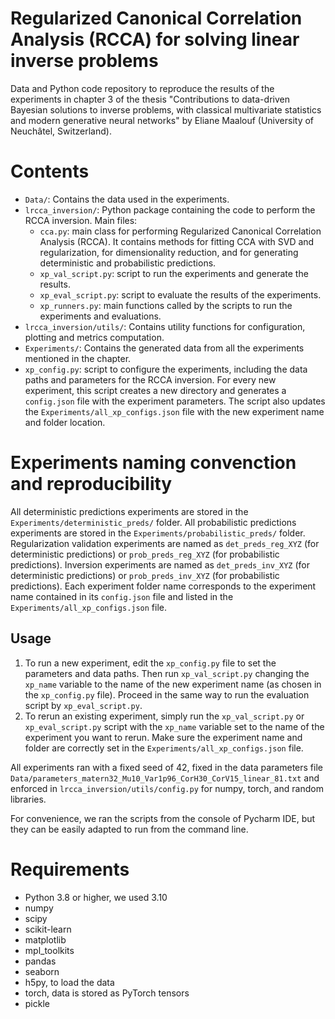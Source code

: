 # Regularized Canonical Correlation Analysis (RCCA) for solving linear inverse problems

Data and Python code repository to reproduce the results of the experiments in chapter 3 of the thesis 
"Contributions to data-driven Bayesian solutions to inverse problems, with classical multivariate statistics and modern
generative neural networks" by Eliane Maalouf (University of Neuchâtel, Switzerland).

# Contents
- `Data/`: Contains the data used in the experiments.
- `lrcca_inversion/`: Python package containing the code to perform the RCCA inversion.
Main files:
  - `cca.py`: main class for performing Regularized Canonical Correlation Analysis (RCCA). 
    It contains methods for fitting CCA with SVD and regularization, for dimensionality reduction,
    and for generating deterministic and probabilistic predictions.
  - `xp_val_script.py`: script to run the experiments and generate the results.
  - `xp_eval_script.py`: script to evaluate the results of the experiments.
  - `xp_runners.py`: main functions called by the scripts to run the experiments and evaluations.
- `lrcca_inversion/utils/`: Contains utility functions for configuration, plotting and metrics computation.
- `Experiments/`: Contains the generated data from all the experiments mentioned in the chapter. 
- `xp_config.py`: script to configure the experiments, including the data paths and parameters for the RCCA inversion.
For every new experiment, this script creates a new directory and generates a `config.json` file with the experiment 
parameters. The script also updates the `Experiments/all_xp_configs.json` file with the new experiment name and folder 
location.

# Experiments naming convenction and reproducibility
All deterministic predictions experiments are stored in the `Experiments/deterministic_preds/` folder. 
All probabilistic predictions experiments are stored in the `Experiments/probabilistic_preds/` folder.
Regularization validation experiments are named as `det_preds_reg_XYZ` (for deterministic predictions) or `prob_preds_reg_XYZ` 
(for probabilistic predictions). Inversion experiments are named as `det_preds_inv_XYZ` (for deterministic predictions) 
or `prob_preds_inv_XYZ` (for probabilistic predictions). Each experiment folder name corresponds to the experiment
name contained in its `config.json` file and listed in the `Experiments/all_xp_configs.json` file.
## Usage
1. To run a new experiment, edit the `xp_config.py` file to set the parameters and data paths. Then run 
   `xp_val_script.py` changing the `xp_name` variable to the name of the new experiment name 
    (as chosen in the `xp_config.py` file). Proceed in the same way to run the evaluation script by `xp_eval_script.py`.
2. To rerun an existing experiment, simply run the `xp_val_script.py` or `xp_eval_script.py` script with the 
   `xp_name` variable set to the name of the experiment you want to rerun. Make sure the experiment name and folder
    are correctly set in the `Experiments/all_xp_configs.json` file.

All experiments ran with a fixed seed of 42, fixed in the data parameters file 
`Data/parameters_matern32_Mu10_Var1p96_CorH30_CorV15_linear_81.txt` and enforced in `lrcca_inversion/utils/config.py` 
for numpy, torch, and random libraries.  

For convenience, we ran the scripts from the console of Pycharm IDE, but they can be easily adapted to run 
from the command line. 

# Requirements
- Python 3.8 or higher, we used 3.10 
- numpy 
- scipy 
- scikit-learn
- matplotlib
- mpl_toolkits
- pandas
- seaborn
- h5py, to load the data
- torch, data is stored as PyTorch tensors
- pickle

